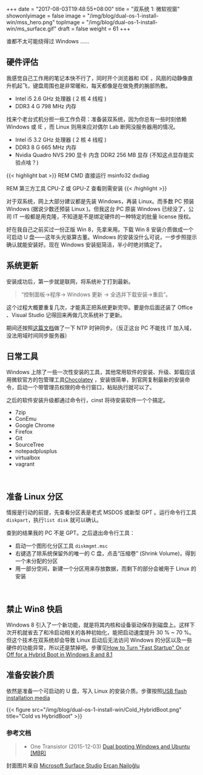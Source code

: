 +++
date = "2017-08-03T19:48:55+08:00"
title = "双系统 1: 微软视窗"
showonlyimage = false
image = "/img/blog/dual-os-1-install-win/mss_hero.png"
topImage = "/img/blog/dual-os-1-install-win/ms_surface.gif"
draft = false
weight = 61
+++

谁都不太可能绕得过 Windows ……
<!--more-->

## 硬件评估

我感觉自己工作用的笔记本快不行了，同时开个浏览器和 IDE ，风扇的动静像直升机起飞，键盘周围也是非常暖和，每天都像是在做免费的腕部热敷。

- Intel i5 2.6 GHz 处理器 ( 2 核 4 线程 )
- DDR3 4 G 798 MHz 内存

找来个老台式机分担一些工作负荷：准备装双系统，因为你总有一些时刻依赖 Windows 或 IE ，而 Linux 则用来应对偶尔 Lab 断网没服务器用的情况。

- Intel i5 3.2 GHz 处理器 ( 2 核 4 线程 )
- DDR3 8 G 665 MHz 内存
- Nvidia Quadro NVS 290 显卡 内含 DDR2 256 MB 显存 (不知这点显存能实验点啥？)

{{< highlight bat >}}
REM CMD 直接运行
msinfo32
dxdiag

REM 第三方工具 CPU-Z 或 GPU-Z 查看则需安装
{{< /highlight >}}

对于双系统，网上大部分建议都是先装 Windows，再装 Linux。而多数 PC 预装 Windows (据说少数还预装 Linux )。但我这台 PC 原装 Windows 已经没了，公司 IT 一般都是用克隆，不知道是不是绑定硬件的一种特定的批量 license 授权。

好在我自己之前买过一份正版 Win 8，先拿来用。下载 Win 8 安装介质做成一个可启动 U 盘——这年头光驱算古董。Windows 的安装没什么可说，一步步照提示确认就能安装好。现在 Windows 安装挺简洁，半小时绝对搞定了。

## 系统更新

安装成功后，第一步就是联网，将系统补丁打到最新。

> “控制面板->程序-> Windows 更新 -> 全选并下载安装->重启”。

这个过程大概要重复几次，才能真正把系统更新完毕。要是你后面还装了 Office 、Visual Studio 记得回来再做几次系统补丁更新。

期间还按照[这篇文档](http://xyz.cinc.biz/2015/04/windows-w32tm.html)做了一下 NTP 时钟同步。（反正这台 PC 不能找 IT 加入域，没法用域时间同步服务器）


## 日常工具

Windows 上除了一些一次性安装的工具，其他常用软件的安装、升级、卸载应该用微软官方的包管理工具[Chocolatey](https://en.wikipedia.org/wiki/NuGet) ，安装很简单，到官网复制最新的安装命令，启动一个带管理员权限的命令行窗口，粘贴执行就可以了。

之后的软件安装升级都通过命令行，cinst 将待安装软件一个个搞定。

- 7zip
- ConEmu
- Google Chrome
- Firefox
- Git
- SourceTree
- notepadplusplus
- virtualbox
- vagrant

<br />

## 准备 Linux 分区

情报是行动的前提，先查看分区表是老式 MSDOS 或新型 GPT 。运行命令行工具``` diskpart ```，执行``` list disk ``` 就可以确认。

查到的结果我的 PC 不是 GPT。之后退出命令行工具：

- 启动一个图形化分区工具 ``` diskmgmt.msc ```
- 右键选了除系统保留外的唯一的 C 盘，点击“压缩卷” (Shrink Volume)，得到一个未分配的分区
- 用一部分空间，新建一个分区用来存放数据，而剩下的部分会被用于 Linux 的安装

<br />

## 禁止 Win8 快启

Windows 8 引入了一个新功能，就是将其内核和设备驱动保存到磁盘上。这样下次开机就省去了和冷启动相关的各种初始化，能把启动速度提升 30 % ~ 70 %。但这个技术在双系统却会导致 Linux 启动后无法访问 Windows 的分区以及一些硬件的功能异常，所以还是禁掉吧。步骤见[How to Turn "Fast Startup" On or Off for a Hybrid Boot in Windows 8 and 8.1](https://www.eightforums.com/tutorials/6320-fast-startup-turn-off-windows-8-a.html)

## 准备安装介质

依然是准备一个可启动的 U 盘，写入 Linux 的安装介质。步骤按照[USB flash installation media](https://wiki.archlinux.org/index.php/USB_flash_installation_media)

{{< figure src="/img/blog/dual-os-1-install-win/Cold_HybridBoot.png" title="Cold vs HybridBoot" >}}

### 参考文档

> - One Transistor (2015-12-03) [Dual booting Windows and Ubuntu [MBR]](
https://onetransistor.blogspot.fr/2015/03/dual-boot-windows-and-ubuntu.html)

封面图片来自 [Microsoft Surface Studio](https://dribbble.com/shots/3076441-Microsoft-Surface-Studio) <a href="https://dribbble.com/ercannailoglu"><i class="fa fa-dribbble" aria-hidden="true"></i> Ercan Nailoğlu</a>  
